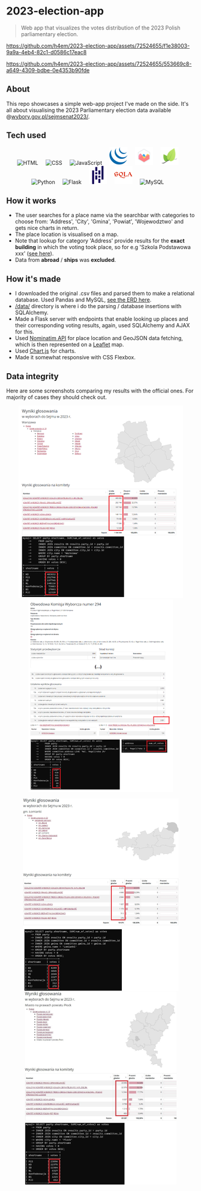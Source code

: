 ﻿# 2023-election-app


> Web app that visualizes the votes distribution of the 2023 Polish parliamentary election.

https://github.com/h4em/2023-election-app/assets/72524655/f1e38003-9a9a-4eb4-82c1-d0586c17eac8

<a name="mobile-preview"></a>

https://github.com/h4em/2023-election-app/assets/72524655/553669c8-a649-4309-bdbe-0e4353b90fde

## About 
This repo showcases a simple web-app project I've made on the side. It's all about visualising the 2023 Parliamentary election data available @[wybory.gov.pl/sejmsenat2023/](https://wybory.gov.pl/sejmsenat2023/pl/dane_w_arkuszach).

## Tech used
<p align="center">
  <img src="https://user-images.githubusercontent.com/25181517/192158954-f88b5814-d510-4564-b285-dff7d6400dad.png" alt="HTML" width="48" height="48" style="margin-right: 16px;">
  <img src="https://user-images.githubusercontent.com/25181517/183898674-75a4a1b1-f960-4ea9-abcb-637170a00a75.png" alt="CSS" width="48" height="48" style="margin-right: 16px;">
  <img src="https://user-images.githubusercontent.com/25181517/117447155-6a868a00-af3d-11eb-9cfe-245df15c9f3f.png" alt="JavaScript" width="48" height="48" style="margin-right: 16px;">
  <img src="res/jquery.svg" alt="JavaScript" width="48" height="48" 
  style="margin-right: 16px;">
  <img src="res/chartjs.png" alt="chartjs" width="48" height="48" 
  style="margin-right: 16px;">
  <img src="res/leafletjs.png" alt="leaflet" width="48" height="48" 
  style="margin-right: 16px;">
  <img src="https://user-images.githubusercontent.com/25181517/183423507-c056a6f9-1ba8-4312-a350-19bcbc5a8697.png" alt="Python" width="48" height="48" style="margin-right: 16px;">
  <img src="https://user-images.githubusercontent.com/25181517/183423775-2276e25d-d43d-4e58-890b-edbc88e915f7.png" alt="Flask" width="48" height="48" style="margin-right: 16px;">
  <img src="res/pandas.svg" alt="pandas" width="48" height="48" 
  style="margin-right: 16px;">
  <img src="res/sqlalchemy.svg" alt="sqlalchemy" width="48" height="48" 
  style="margin-right: 16px;">
  <img src="https://user-images.githubusercontent.com/25181517/183896128-ec99105a-ec1a-4d85-b08b-1aa1620b2046.png" alt="MySQL" width="48" height="48" style="margin-right: 16px;">
</p>

<!-- <p>
    img sources
    https://github.com/marwin1991/profile-technology-icons
    https://simpleicons.org/?q=connector
</p> -->

## How it works
- The user searches for a place name via the searchbar with categories to choose from: 'Address', 'City', 'Gmina', 'Powiat', 'Wojewodztwo' and gets nice charts in return. 
- The place location is visualised on a map. 
- Note that lookup for category 'Address' provide results for the **exact building** in which the voting took place, so for e.g 'Szkola Podstawowa xxx' ([see here](#mobile-preview)). 
- Data from **abroad** / **ships** was **excluded**.

## How it's made
- I downloaded the original .csv files and parsed them to make a relational database. Used Pandas and MySQL, [see the ERD here](res/entity-relationship-diagram.png). 
- [/data/](/data/) directory is where i do the parsing / database insertions with SQLAlchemy.
- Made a Flask server with endpoints that enable looking up places and their corresponding voting results, again, used SQLAlchemy and AJAX for this.
- Used [Nominatim API](https://nominatim.org/) for place location and GeoJSON data fetching, which is then represented on a [Leaflet](https://leafletjs.com/) map.
- Used [Chart.js](https://www.chartjs.org/) for charts.
- Made it somewhat responsive with CSS Flexbox.

## Data integrity
Here are some screenshots comparing my results with the official ones. For majority of cases they should check out.
<p align="center">
  <img src="res/res-comp-wwa.png" alt="wwa" height="512px">
  <img src="res/res-comp-sowin.png" alt="sowin" height="512px">
</p>
<p align="center">
  <img src="res/res-comp-lomianki.png" alt="lomianki" height="512px">
  <img src="res/res-comp-plock.png" alt="plock" height="512px">
</p>
